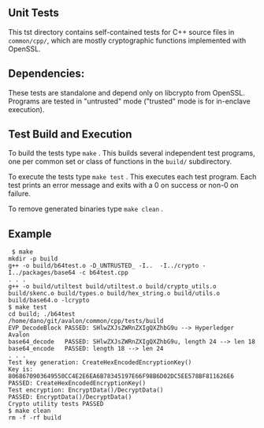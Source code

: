 <!--
Licensed under Creative Commons Attribution 4.0 International License
https://creativecommons.org/licenses/by/4.0/
-->

Unit Tests
----------
This tst directory contains self-contained tests for C++ source files in
`common/cpp/`, which are mostly cryptographic functions implemented with
OpenSSL.

Dependencies:
-------------
These tests are standalone and depend only on libcrypto from OpenSSL.
Programs are tested in "untrusted" mode ("trusted" mode is for in-enclave
execution).

Test Build and Execution
------------------------

To build the tests type `make` .
This builds several independent test programs, one per common
set or class of functions in the `build/` subdirectory.

To execute the tests type `make test` .
This executes each test program.
Each test prints an error message and exits with a 0 on success or
non-0 on failure.

To remove generated binaries type `make clean` .

Example
-------
```
 $ make
mkdir -p build
g++ -o build/b64test.o -D_UNTRUSTED_ -I..  -I../crypto -I../packages/base64 -c b64test.cpp
. . .
g++ -o build/utiltest build/utiltest.o build/crypto_utils.o build/skenc.o build/types.o build/hex_string.o build/utils.o build/base64.o -lcrypto
$ make test
cd build; ./b64test
/home/dano/git/avalon/common/cpp/tests/build
EVP_DecodeBlock PASSED: SHlwZXJsZWRnZXIgQXZhbG9u --> Hyperledger Avalon
base64_decode   PASSED: SHlwZXJsZWRnZXIgQXZhbG9u, length 24 --> len 18
base64_encode   PASSED: length 18 --> len 24
. . .
Test key generation: CreateHexEncodedEncryptionKey()
Key is: 8068670903649550CC4E2E6EA6B78345197E66F98B6D02DC5EE578BF811626E6
PASSED: CreateHexEncodedEncryptionKey()
Test encryption: EncryptData()/DecryptData()
PASSED: EncryptData()/DecryptData()
Crypto utility tests PASSED
$ make clean
rm -f -rf build
```
